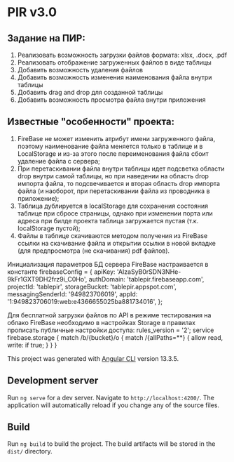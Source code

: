 # PIR v3.0

## Задание на ПИР:
1.	Реализовать возможность загрузки файлов формата: xlsx, .docx, .pdf
2.	Реализовать отображение загруженных файлов в виде таблицы
3.	Добавить возможность удаления файлов
4.	Добавить возможность изменения наименования файла внутри таблицы
5.	Добавить drag and drop для созданной таблицы
6.	Добавить возможность просмотра файла внутри приложения

## Известные "особенности" проекта:
1. FireBase не может изменить атрибут имени загруженного файла, поэтому наименование файла меняется только в таблице и в LocalStorage
и из-за этого после переименования файла сбоит удаление файла с сервера;
2. При перетаскивании файла внутри таблицы идет подсветка области drop внутри самой таблицы, но при наведении на область drop импорта файла, 
то подсвечивается и вторая область drop импорта файла (и наоборот, при перетаскивании файла из проводника в приложение);
3. Таблица дублируется в localStorage для сохранения состояния таблице при сбросе страницы, однако при изменении порта или адреса при билде 
проекта таблица загружается пустая (т.к. localStorage пустой);
4. Файлы в таблице скачиваются методом получения из FireBase ссылки на скачивание файла и открытии ссылки в новой вкладке (для предпросмотра
(не скачивания) pdf файлов).

Инициализация параметров БД сервера FireBase настраивается в константе 
firebaseConfig = {
  apiKey: 'AIzaSyB0rSDN3NHe-9kFr1GXT9DH2frz9i_C0Ho',
  authDomain: 'tablepir.firebaseapp.com',
  projectId: 'tablepir',
  storageBucket: 'tablepir.appspot.com',
  messagingSenderId: '949823706019',
  appId: '1:949823706019:web:e4366655025ba881734016',
};

Для бесплатной загрузки файлов по API в режиме тестирования на облако FireBase необходимо в настройках Storage в правилах прописать публичные
настройки доступа:
rules_version = '2';
service firebase.storage {
  match /b/{bucket}/o {
    match /{allPaths=**} {
      allow read, write: if true;
    }
  }
}

This project was generated with [Angular CLI](https://github.com/angular/angular-cli) version 13.3.5.

## Development server

Run `ng serve` for a dev server. Navigate to `http://localhost:4200/`. The application will automatically reload if you change any of the source files.

## Build

Run `ng build` to build the project. The build artifacts will be stored in the `dist/` directory.
